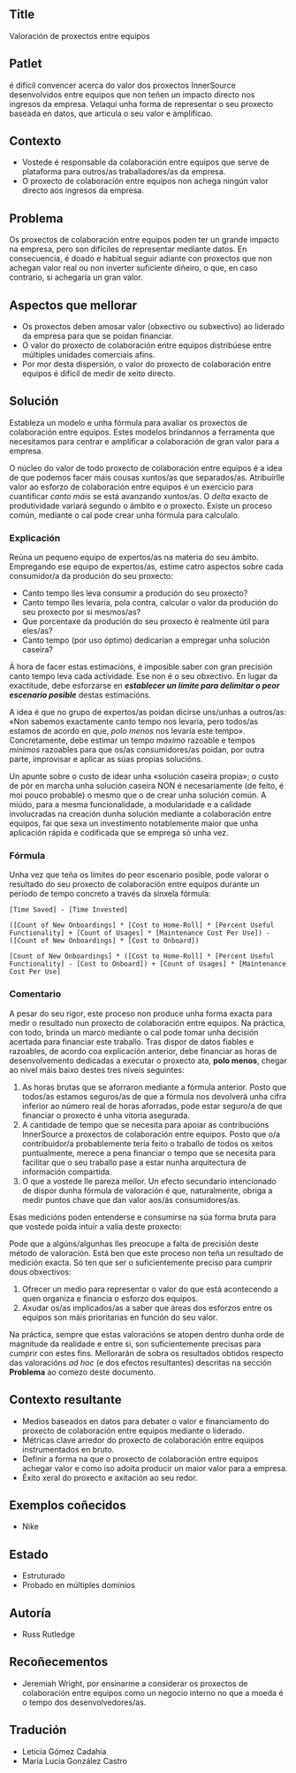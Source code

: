 ## Title

Valoración de proxectos entre equipos

## Patlet

é difícil convencer acerca do valor dos proxectos InnerSource desenvolvidos entre equipos que non teñen un impacto directo nos ingresos da empresa. Velaquí unha forma de representar o seu proxecto baseada en datos, que articula o seu valor e amplifícao.

## Contexto

- Vostede é responsable da colaboración entre equipos que serve de plataforma para outros/as traballadores/as da empresa.
- O proxecto de colaboración entre equipos non achega ningún valor directo aos ingresos da empresa.

## Problema

Os proxectos de colaboración entre equipos poden ter un grande impacto na empresa, pero son difíciles de representar mediante datos. En consecuencia, é doado e habitual seguir adiante con proxectos que non achegan valor real ou non inverter suficiente diñeiro, o que, en caso contrario, si achegaría un gran valor.

## Aspectos que mellorar

- Os proxectos deben amosar valor (obxectivo ou subxectivo) ao liderado da empresa para que se poidan financiar.
- O valor do proxecto de colaboración entre equipos distribúese entre múltiples unidades comerciais afíns.
- Por mor desta dispersión, o valor do proxecto de colaboración entre equipos é difícil de medir de xeito directo.

## Solución

Estableza un modelo e unha fórmula para avaliar os proxectos de colaboración entre equipos. Estes modelos bríndannos a ferramenta que necesitamos para centrar e amplificar a colaboración de gran valor para a empresa.

O núcleo do valor de todo proxecto de colaboración entre equipos é a idea de que podemos facer máis cousas xuntos/as que separados/as. Atribuírlle valor ao esforzo de colaboración entre equipos é un exercicio para cuantificar *canto máis* se está avanzando xuntos/as. O *delta* exacto de produtividade variará segundo o ámbito e o proxecto. Existe un proceso común, mediante o cal pode crear unha fórmula para calculalo.

### Explicación

Reúna un pequeno equipo de expertos/as na materia do seu ámbito. Empregando ese equipo de expertos/as, estime catro aspectos sobre cada consumidor/a da produción do seu proxecto:

- Canto tempo lles leva consumir a produción do seu proxecto?
- Canto tempo lles levaría, pola contra, calcular o valor da produción do seu proxecto por si mesmos/as?
- Que porcentaxe da produción do seu proxecto é realmente útil para eles/as?
- Canto tempo (por uso óptimo) dedicarían a empregar unha solución caseira?

Á hora de facer estas estimacións, é imposible saber con gran precisión canto tempo leva cada actividade. Ese non é o seu obxectivo. En lugar da exactitude, debe esforzarse en ***establecer un límite para delimitar o peor escenario posible*** destas estimacións.

A idea é que no grupo de expertos/as poidan dicirse uns/unhas a outros/as: «Non sabemos exactamente canto tempo nos levaría, pero todos/as estamos de acordo en que, *polo menos* nos levaría este tempo». Concretamente, debe estimar un tempo *máximo* razoable e tempos *mínimos* razoables para que os/as consumidores/as poidan, por outra parte, improvisar e aplicar as súas propias solucións.

Un apunte sobre o custo de idear unha «solución caseira propia»; o custo de pór en marcha unha solución caseira NON é necesariamente (de feito, é moi pouco probable) o mesmo que o de crear unha solución común. A miúdo, para a mesma funcionalidade, a modularidade e a calidade involucradas na creación dunha solución mediante a colaboración entre equipos, fai que sexa un investimento notablemente maior que unha aplicación rápida e codificada que se emprega só unha vez.

### Fórmula

Unha vez que teña os límites do peor escenario posible, pode valorar o resultado do seu proxecto de colaboración entre equipos durante un período de tempo concreto a través da sinxela fórmula:

```
[Time Saved] - [Time Invested]

([Count of New Onboardings] * [Cost to Home-Roll] * [Percent Useful Functionality] + [Count of Usages] * [Maintenance Cost Per Use]) - ([Count of New Onboardings] * [Cost to Onboard])

[Count of New Onboardings] * ([Cost to Home-Roll] * [Percent Useful Functionality] - [Cost to Onboard]) + [Count of Usages] * [Maintenance Cost Per Use]
```

### Comentario

A pesar do seu rigor, este proceso non produce unha forma exacta para medir o resultado nun proxecto de colaboración entre equipos. Na práctica, con todo, brinda un marco mediante o cal pode tomar unha decisión acertada para financiar este traballo. Tras dispor de datos fiables e razoables, de acordo coa explicación anterior, debe financiar as horas de desenvolvemento dedicadas a executar o proxecto ata, **polo menos**, chegar ao nivel máis baixo destes tres niveis seguintes:

1. As horas brutas que se aforraron mediante a fórmula anterior. Posto que todos/as estamos seguros/as de que a fórmula nos devolverá unha cifra inferior ao número real de horas aforradas, pode estar seguro/a de que financiar o proxecto é unha vitoria asegurada.
2. A cantidade de tempo que se necesita para apoiar as contribucións InnerSource a proxectos de colaboración entre equipos. Posto que o/a contribuidor/a probablemente tería feito o traballo de todos os xeitos puntualmente, merece a pena financiar o tempo que se necesita para facilitar que o seu traballo pase a estar nunha arquitectura de información compartida.
3. O que a vostede lle pareza mellor. Un efecto secundario intencionado de dispor dunha fórmula de valoración é que, naturalmente, obriga a medir puntos chave que dan valor aos/ás consumidores/as.

Esas medicións poden entenderse e consumirse na súa forma bruta para que vostede poida intuír a valía deste proxecto:

Pode que a algúns/algunhas lles preocupe a falta de precisión deste método de valoración. Está ben que este proceso non teña un resultado de medición exacta. Só ten que ser o suficientemente preciso para cumprir dous obxectivos:

1. Ofrecer un medio para representar o valor do que está acontecendo a quen organiza e financia o esforzo dos equipos.
2. Axudar os/as implicados/as a saber que áreas dos esforzos entre os equipos son máis prioritarias en función do seu valor.

Na práctica, sempre que estas valoracións se atopen dentro dunha orde de magnitude da realidade e entre si, son suficientemente precisas para cumprir con estes fins. Mellorarán de sobra os resultados obtidos respecto das valoracións *ad hoc* (e dos efectos resultantes) descritas na sección **Problema** ao comezo deste documento.

## Contexto resultante

- Medios baseados en datos para debater o valor e financiamento do proxecto de colaboración entre equipos mediante o liderado.
- Métricas clave arredor do proxecto de colaboración entre equipos instrumentados en bruto.
- Definir a forma na que o proxecto de colaboración entre equipos achegar valor e como iso adoita producir un maior valor para a empresa.
- Éxito xeral do proxecto e axitación ao seu redor.

## Exemplos coñecidos

- Nike

## Estado

- Estruturado
- Probado en múltiples dominios

## Autoría

- Russ Rutledge

## Recoñecementos

- Jeremiah Wright, por ensinarme a considerar os proxectos de colaboración entre equipos como un negocio interno no que a moeda é o tempo dos desenvolvedores/as.

## Tradución

- Leticia Gómez Cadahía
- María Lucía González Castro
